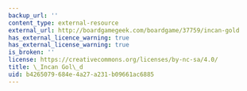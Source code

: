 ```yaml
---
backup_url: ''
content_type: external-resource
external_url: http://boardgamegeek.com/boardgame/37759/incan-gold
has_external_licence_warning: true
has_external_license_warning: true
is_broken: ''
license: https://creativecommons.org/licenses/by-nc-sa/4.0/
title: \_Incan Gol\_d
uid: b4265079-684e-4a27-a231-b09661ac6885
---
```

